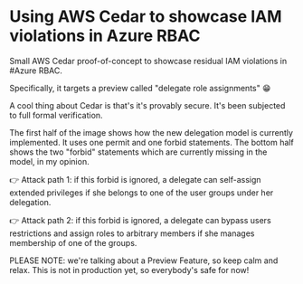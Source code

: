 # Using AWS Cedar to showcase IAM violations in Azure RBAC

Small AWS Cedar proof-of-concept to showcase residual IAM violations in #Azure RBAC.

Specifically, it targets a preview called "delegate role assignments" 😁

A cool thing about Cedar is that's it's provably secure. It's been subjected to full formal verification.

The first half of the image shows how the new delegation model is currently implemented. It uses one permit and one forbid statements.
The bottom half shows the two "forbid" statements which are currently missing in the model, in my opinion.

👉 Attack path 1: if this forbid is ignored, a delegate can self-assign extended privileges if she belongs to one of the user groups under her delegation.

👉 Attack path 2: if this forbid is ignored, a delegate can bypass users restrictions and assign roles to arbitrary members if she manages membership of one of the groups.

PLEASE NOTE: we're talking about a Preview Feature, so keep calm and relax. This is not in production yet, so everybody's safe for now!
